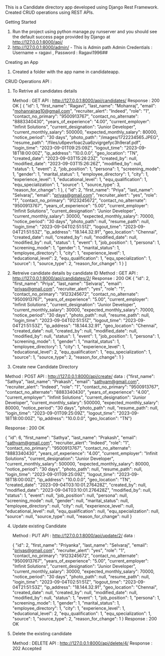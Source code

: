 This is a Candidate directory app developed using Django Rest Framework. Created CRUD operations using REST APIs.

Getting Started

1) Run the project using python manage.py runserver and you should see the default success page provided by Django at http://127.0.0.1:8000/api/
2) http://127.0.0.1:8000/admin/ - This is Admin path
   Admin Credentials : Username = ragavi , Password : Ragavi1996##
   
Creating an App
1) Created a folder with the app name in candidateapp.

CRUD Operations API :

1) To Retrive all candidates details

   Method : GET
   API :  http://127.0.0.1:8000/api/candidates/
   Response : 200 OK
            [
            {
            "id": 1,
            "first_name": "Ragavi",
            "last_name": "Mohanraj",
            "email": "mohanrajrag10@gmail.com",
            "recruiter_alert": "Indeed",
            "role": "1",
            "contact_no_primary": "9500913767",
            "contact_no_alternate": "8883340430",
            "years_of_experience": "4.00",
            "current_employer": "Infinit Solutions",
            "current_designation": "Junior Developer",
            "current_monthly_salary": 500000,
            "expected_monthly_salary": 80000,
            "notice_period": "30 days",
            "photo_path": "/images/1722234565.JPEG",
            "resume_path": "/files/u6pevrfoac2ua6zvigrgefyc3h9eraf.pdf",
            "login_time": "2023-09-01T09:25:09Z",
            "logout_time": "2023-09-18T18:00:00Z",
            "ip_address": "10.0.0.0",
            "geo_location": "TN",
            "created_date": "2023-09-03T15:26:23Z",
            "created_by": null,
            "modified_date": "2023-09-03T15:26:26Z",
            "modified_by": null,
            "status": 1,
            "event": 2,
            "job_position": 1,
            "persona": 1,
            "screening_mode": 1,
            "gender": 1,
            "marital_status": 1,
            "employee_directory": 1,
            "city": 1,
            "experience_level": 1,
            "educational_level": 1,
            "equ_qualification": 1,
            "equ_specialization": 1,
            "source": 1,
            "source_type": 3,
            "reason_for_change": 1
            },
            {
            "id": 2,
            "first_name": "Priya",
            "last_name": "Selvaraj",
            "email": "priyas@gmail.com",
            "recruiter_alert": "yes",
            "role": "1",
            "contact_no_primary": "9123245672",
            "contact_no_alternate": "9500913767",
            "years_of_experience": "5.00",
            "current_employer": "Infinit Solutions",
            "current_designation": "Junior Developer",
            "current_monthly_salary": 30000,
            "expected_monthly_salary": 70000,
            "notice_period": "30 days",
            "photo_path": null,
            "resume_path": null,
            "login_time": "2023-09-04T02:51:51Z",
            "logout_time": "2023-09-04T21:51:53Z",
            "ip_address": "18.144.32.91",
            "geo_location": "Chennai",
            "created_date": null,
            "created_by": null,
            "modified_date": null,
            "modified_by": null,
            "status": 1,
            "event": 1,
            "job_position": 1,
            "persona": 1,
            "screening_mode": 1,
            "gender": 1,
            "marital_status": 1,
            "employee_directory": 1,
            "city": 1,
            "experience_level": 1,
            "educational_level": 2,
            "equ_qualification": 1,
            "equ_specialization": 1,
            "source": 1,
            "source_type": 2,
            "reason_for_change": 1
            }
   ]

2) Retreive candidate details by candidate ID
   Method : GET
   API : http://127.0.0.1:8000/api/candidates/2/
   Response : 200 OK
   {
    "id": 2,
    "first_name": "Priya",
    "last_name": "Selvaraj",
    "email": "priyas@gmail.com",
    "recruiter_alert": "yes",
    "role": "1",
    "contact_no_primary": "9123245672",
    "contact_no_alternate": "9500913767",
    "years_of_experience": "5.00",
    "current_employer": "Infinit Solutions",
    "current_designation": "Junior Developer",
    "current_monthly_salary": 30000,
    "expected_monthly_salary": 70000,
    "notice_period": "30 days",
    "photo_path": null,
    "resume_path": null,
    "login_time": "2023-09-04T02:51:51Z",
    "logout_time": "2023-09-04T21:51:53Z",
    "ip_address": "18.144.32.91",
    "geo_location": "Chennai",
    "created_date": null,
    "created_by": null,
    "modified_date": null,
    "modified_by": null,
    "status": 1,
    "event": 1,
    "job_position": 1,
    "persona": 1,
    "screening_mode": 1,
    "gender": 1,
    "marital_status": 1,
    "employee_directory": 1,
    "city": 1,
    "experience_level": 1,
    "educational_level": 2,
    "equ_qualification": 1,
    "equ_specialization": 1,
    "source": 1,
    "source_type": 2,
    "reason_for_change": 1
}
   
 3) Create new Candidate Directory

   Method : POST
   API : http://127.0.0.1:8000/api/create/
   data :
         {"first_name": "Sathya",
        "last_name": "Prakash",
        "email": "sathyam@gmail.com",
        "recruiter_alert": "Indeed",
        "role": "1",
        "contact_no_primary": "9500913767",
        "contact_no_alternate": "8883340430",
        "years_of_experience": "4.00",
        "current_employer": "Infinit Solutions",
        "current_designation": "Junior Developer",
        "current_monthly_salary": 500000,
        "expected_monthly_salary": 80000,
        "notice_period": "30 days",
        "photo_path": null,
        "resume_path": null,
        "login_time": "2023-09-01T09:25:09Z",
        "logout_time": "2023-09-18T18:00:00Z",
        "ip_address": "10.0.0.0",
        "geo_location": "TN"}

   Response : 200 OK

   {
    "id": 6,
    "first_name": "Sathya",
    "last_name": "Prakash",
    "email": "sathyam@gmail.com",
    "recruiter_alert": "Indeed",
    "role": "1",
    "contact_no_primary": "9500913767",
    "contact_no_alternate": "8883340430",
    "years_of_experience": "4.00",
    "current_employer": "Infinit Solutions",
    "current_designation": "Junior Developer",
    "current_monthly_salary": 500000,
    "expected_monthly_salary": 80000,
    "notice_period": "30 days",
    "photo_path": null,
    "resume_path": null,
    "login_time": "2023-09-01T09:25:09Z",
    "logout_time": "2023-09-18T18:00:00Z",
    "ip_address": "10.0.0.0",
    "geo_location": "TN",
    "created_date": "2023-09-04T03:10:01.276428Z",
    "created_by": null,
    "modified_date": "2023-09-04T03:10:01.276428Z",
    "modified_by": null,
    "status": 1,
    "event": null,
    "job_position": null,
    "persona": null,
    "screening_mode": null,
    "gender": null,
    "marital_status": null,
    "employee_directory": null,
    "city": null,
    "experience_level": null,
    "educational_level": null,
    "equ_qualification": null,
    "equ_specialization": null,
    "source": null,
    "source_type": null,
    "reason_for_change": null
}

4) Update existing Candidate

   Method : PUT
   API : http://127.0.0.1:8000/api/update/2/
   data :

   {
    "id": 2,
    "first_name": "Priyanka",
    "last_name": "Selvaraj",
    "email": "priyas@gmail.com",
    "recruiter_alert": "yes",
    "role": "1",
    "contact_no_primary": "9123245672",
    "contact_no_alternate": "9500913767",
    "years_of_experience": "5.00",
    "current_employer": "Infinit Solutions",
    "current_designation": "Junior Developer",
    "current_monthly_salary": 30000,
    "expected_monthly_salary": 70000,
    "notice_period": "30 days",
    "photo_path": null,
    "resume_path": null,
    "login_time": "2023-09-04T02:51:51Z",
    "logout_time": "2023-09-04T21:51:53Z",
    "ip_address": "18.144.32.91",
    "geo_location": "Chennai",
    "created_date": null,
    "created_by": null,
    "modified_date": null,
    "modified_by": null,
    "status": 1,
    "event": 1,
    "job_position": 1,
    "persona": 1,
    "screening_mode": 1,
    "gender": 1,
    "marital_status": 1,
    "employee_directory": 1,
    "city": 1,
    "experience_level": 1,
    "educational_level": 2,
    "equ_qualification": 1,
    "equ_specialization": 1,
    "source": 1,
    "source_type": 2,
    "reason_for_change": 1
}
Response : 200 OK

5) Delete the existing candidate

   Method : DELETE
   API : http://127.0.0.1:8000/api/delete/4/
   Response : 202 Accepted

   
   
      


            
   
    
